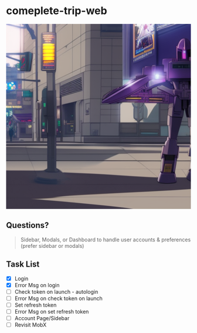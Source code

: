 # comeplete-trip-web

![blitzwing](blitzwing.jpg)

## Questions?

> Sidebar, Modals, or Dashboard to handle user accounts & preferences (prefer sidebar or modals)

## Task List

- [X] Login
- [X] Error Msg on login
- [ ] Check token on launch - autologin
- [ ] Error Msg on check token on launch
- [ ] Set refresh token
- [ ] Error Msg on set refresh token
- [ ] Account Page/Sidebar
- [ ] Revisit MobX